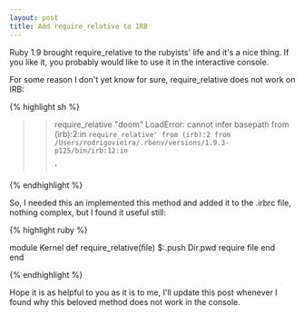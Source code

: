 ```yaml
---
layout: post
title: Add require_relative to IRB
---
```


<span class="drops">R</span>uby 1.9 brought <span class="small_code">require_relative</span> to the rubyists' life and it's a nice thing. If you like it, you probably would like to use it in the interactive console.

For some reason I don't yet know for sure, <span class="small_code">require_relative</span> does not work on IRB:

{% highlight sh %}

>> require_relative "doom" 
LoadError: cannot infer basepath
	from (irb):2:in `require_relative'
	from (irb):2
	from /Users/rodrigovieira/.rbenv/versions/1.9.3-p125/bin/irb:12:in `<main>'
>>

{% endhighlight %}

So, I needed this an implemented this method and added it to the <span class="small_code">.irbrc</span> file, nothing complex, but I found it useful still:

{% highlight ruby %}

module Kernel
  def require_relative(file)
    $:.push Dir.pwd
    require file
  end  
end

{% endhighlight %}

Hope it is as helpful to you as it is to me, I'll update this post whenever I found why this beloved method does not work in the console.
